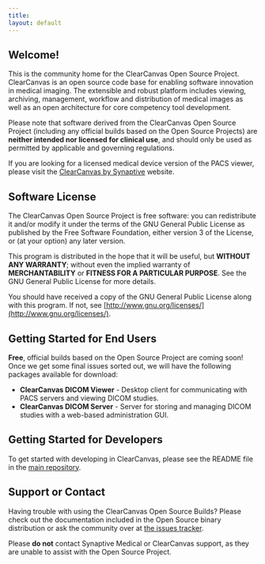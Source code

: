 ```yaml
---
title: 
layout: default
---
```


## Welcome!
This is the community home for the ClearCanvas Open Source Project. ClearCanvas is an open source code base for enabling software innovation in medical imaging. The extensible and robust platform includes viewing, archiving, management, workflow and distribution of medical images as well as an open architecture for core competency tool development.

Please note that software derived from the ClearCanvas Open Source Project (including any official builds based on the Open Source Projects) are **neither intended nor licensed for clinical use**, and should only be used as permitted by applicable and governing regulations.

If you are looking for a licensed medical device version of the PACS viewer, please visit the [ClearCanvas by Synaptive](http://www.clearcanvas.ca) website.

## Software License
The ClearCanvas Open Source Project is free software: you can redistribute it and/or modify it under the terms of the GNU General Public License as published by the Free Software Foundation, either version 3 of the License, or (at your option) any later version.

This program is distributed in the hope that it will be useful, but **WITHOUT ANY WARRANTY**; without even the implied warranty of **MERCHANTABILITY** or **FITNESS FOR A PARTICULAR PURPOSE**. See the GNU General Public License for more details.

You should have received a copy of the GNU General Public License along with this program. If not, see [http://www.gnu.org/licenses/](http://www.gnu.org/licenses/).

## Getting Started for End Users
**Free**, official builds based on the Open Source Project are coming soon! Once we get some final issues sorted out, we will have the following packages available for download:

* **ClearCanvas DICOM Viewer** - Desktop client for communicating with PACS servers and viewing DICOM studies.
* **ClearCanvas DICOM Server** - Server for storing and managing DICOM studies with a web-based administration GUI.

## Getting Started for Developers
To get started with developing in ClearCanvas, please see the README file in the [main repository](https://github.com/ClearCanvas/ClearCanvas).

## Support or Contact
Having trouble with using the ClearCanvas Open Source Builds? Please check out the documentation included in the Open Source binary distribution or ask the community over at [the issues tracker](https://github.com/ClearCanvas/ClearCanvas/issues).

Please **do not** contact Synaptive Medical or ClearCanvas support, as they are unable to assist with the Open Source Project.